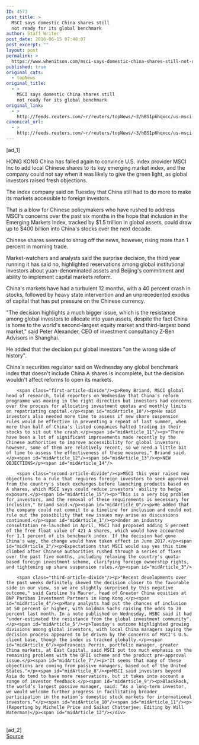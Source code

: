 ```yaml
---
ID: 4573
post_title: >
  MSCI says domestic China shares still
  not ready for its global benchmark
author: Staff Writer
post_date: 2016-06-15 07:48:07
post_excerpt: ""
layout: post
permalink: >
  https://www.whenitson.com/msci-says-domestic-china-shares-still-not-ready-for-its-global-benchmark/
published: true
original_cats:
  - topNews
original_title:
  - >
    MSCI says domestic China shares still
    not ready for its global benchmark
original_link:
  - >
    http://feeds.reuters.com/~r/reuters/topNews/~3/hBS1p6hqxcc/us-msci-indexes-idUSKCN0Z02O3
canonical_url:
  - >
    http://feeds.reuters.com/~r/reuters/topNews/~3/hBS1p6hqxcc/us-msci-indexes-idUSKCN0Z02O3
---
```

 [ad_1]
<br><div id="articleText">
<span id="midArticle_start"/>

<span id="midArticle_0"/><span class="focusParagraph" readability="6"><p><span class="articleLocation">HONG KONG</span> China has failed again to convince U.S. index provider MSCI Inc to add local Chinese shares to its key emerging market index, and the company could not say when it was likely to give the green light, as global investors raised fresh objections.</p></span><span id="midArticle_1"/><p>The index company said on Tuesday that China still had to do more to make its markets accessible to foreign investors.</p><span id="midArticle_2"/><p>That is a blow for Chinese policymakers who have rushed to address MSCI's concerns over the past six months in the hope that inclusion in the Emerging Markets Index, tracked by $1.5 trillion in global assets, could draw up to $400 billion into China's stocks over the next decade.</p><span id="midArticle_3"/><p>Chinese shares seemed to shrug off the news, however, rising more than 1 percent in morning trade.</p><span id="midArticle_4"/><p>Market-watchers and analysts said the surprise decision, the third year running it has said no, highlighted reservations among global institutional investors about yuan-denominated assets and Beijing's commitment and ability to implement capital markets reform.</p><span id="midArticle_5"/><p>China's markets have had a turbulent 12 months, with a 40 percent crash in stocks, followed by heavy state intervention and an unprecedented exodus of capital that has put pressure on the Chinese currency.</p><span id="midArticle_6"/><p>"The decision highlights a much bigger issue, which is the resistance among global investors to allocate into yuan assets, despite the fact China is home to the world's second-largest equity market and third-largest bond market," said Peter Alexander, CEO of investment consultancy Z-Ben Advisors in Shanghai.</p><span id="midArticle_7"/><p>He added that the decision put global investors "on the wrong side of history".</p><span id="midArticle_8"/><p>China's securities regulator said on Wednesday any global benchmark index that doesn't include China A shares is incomplete, but the decision wouldn't affect reforms to open its markets.</p><span id="midArticle_9"/>
        
        <span class="first-article-divide"/><p>Remy Briand, MSCI global head of research, told reporters on Wednesday that China's reform programme was moving in the right direction but investors had concerns over the process for allocating investment quotas and monthly limits on repatriating capital.</p><span id="midArticle_10"/><p>He said investors also needed more time to assess if new share suspension rules would be effective in preventing a repeat of last summer, when more than half of China's listed companies halted trading in their stocks to sit out the crash.</p><span id="midArticle_11"/><p>"There have been a lot of significant improvements made recently by the Chinese authorities to improve accessibility for global investors; however, some of them are relatively recent, so we need a little bit of time to assess the effectiveness of these measures," Briand said.</p><span id="midArticle_12"/><span id="midArticle_13"/><p>NEW OBJECTIONS</p><span id="midArticle_14"/>
        
        <span class="second-article-divide"/><p>MSCI this year raised new objections to a rule that requires foreign investors to seek approval from the country's stock exchanges before launching products based on A shares, which MSCI says could reduce investors' ability to hedge exposure.</p><span id="midArticle_15"/><p>"This is a very big problem for investors, and the removal of these requirements is necessary for inclusion," Briand said.</p><span id="midArticle_0"/><p>He added that the company could not commit to a timeline for inclusion and could not rule out the possibility that new issues may arise as discussions continued.</p><span id="midArticle_1"/><p>Under an industry consultation re-launched in April, MSCI had proposed adding 5 percent of the free float value of 421 A shares, which would have accounted for 1.1 percent of its benchmark index. If the decision had gone China's way, the change would have taken effect in June 2017.</p><span id="midArticle_2"/><p>Expectations that MSCI would say yes this time climbed after Chinese authorities rushed through a series of fixes over the past five months, including relaxing the country's quota-based foreign investment scheme, clarifying foreign ownership rights, and tightening up share suspension rules.</p><span id="midArticle_3"/>
        
        <span class="third-article-divide"/><p>"Recent developments over the past weeks definitely skewed the decision closer to the favorable side in our view, so we are slightly surprised by this negative outcome," said Caroline Yu Maurer, head of Greater China equities at BNP Paribas Investment Partners in Hong Kong.</p><span id="midArticle_4"/><p>Many analysts had put the chances of inclusion at 50 percent or higher, with Goldman Sachs raising the odds to 70 percent last month. In a note published on Wednesday, HSBC said it had "under-estimated the resistance from the global investment community".</p><span id="midArticle_5"/><p>Tuesday's outcome highlighted growing divisions among global investors, with local China managers saying the decision process appeared to be driven by the concerns of MSCI's U.S. client base, though the index is tracked globally.</p><span id="midArticle_6"/><p>Francois Perrin, portfolio manager, greater China markets, at East Capital, said MSCI put too much emphasis on the remaining problems with the QFII scheme and the product pre-approval issue.</p><span id="midArticle_7"/><p>"It seems that many of these objections are coming from passive managers, based out of the United States."</p><span id="midArticle_8"/><p>MSCI said investors beyond Asia do tend to have more reservations, but it takes into account a range of investor feedback.</p><span id="midArticle_9"/><p>BlackRock, the world’s largest passive manager, said: “As a long-term investor, we would welcome further progress in facilitating broader participation in the nation’s domestic stock markets for international investors.”</p><span id="midArticle_10"/><span id="midArticle_11"/><p> (Reporting by Michelle Price and Saikat Chatterjee; Editing by Will Waterman)</p><span id="midArticle_12"/></div>
<br>[ad_2]
<br><a href="http://feeds.reuters.com/~r/reuters/topNews/~3/hBS1p6hqxcc/us-msci-indexes-idUSKCN0Z02O3">Source </a>